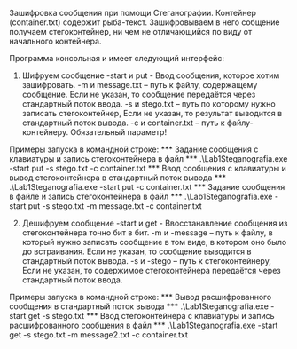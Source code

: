 Зашифровка сообщения при помощи Стеганографии. Контейнер (container.txt) содержит рыба-текст. Зашифровываем в него собщение получаем стегоконтейнер, ни чем не отличающийся по виду от начального контейнера.

Программа консольная и имеет следующий интерфейс:
1) Шифруем сообщение
-start и put - Ввод сообщения, которое хотим зашифровать.
-m и message.txt – путь к файлу, содержащему сообщение. Если не указан, то сообщение передаётся через стандартный поток ввода.
-s и stego.txt – путь по которому нужно записать стегоконтейнер, Если не указан, то результат выводится в стандартный поток вывода.
-c и container.txt – путь к файлу-контейнеру. Обязательный параметр!

Примеры запуска в командной строке: 
*** Задание сообщения с клавиатуры и запись стегоконтейнера в файл ***
.\Lab1Steganografia.exe -start put -s stego.txt -c container.txt
*** Ввод сообщения с клавиатуры  и вывод стегоконтейнера в стандартный поток вывода ***
.\Lab1Steganografia.exe -start put -c container.txt
*** Задание сообщения в файле и запись стегоконтейнера в файл ***
.\Lab1Steganografia.exe -start put -s stego.txt -m message.txt -c container.txt

2) Дешифруем сообщение
-start и get - Ввосстанавление сообщения из стегоконтейнера точно бит в бит.
-m и -message – путь к файлу, в который нужно записать сообщение в том виде, в котором оно было до встраивания. Если не указан, то сообщение выводится в стандартный поток вывода.
-s и -stego – путь к стегоконтейнеру, Если не указан, то содержимое стегоконтейнера передаётся через стандартный поток ввода.

Примеры запуска в командной строке: 
*** Вывод расшифрованного сообщения в стандартный поток вывода ***
.\Lab1Steganografia.exe -start get -s stego.txt
*** Ввод стегоконтейнера с клавиатуры и запись расшифрованного сообщения в файл ***
.\Lab1Steganografia.exe -start get -s stego.txt -m message2.txt -c container.txt

